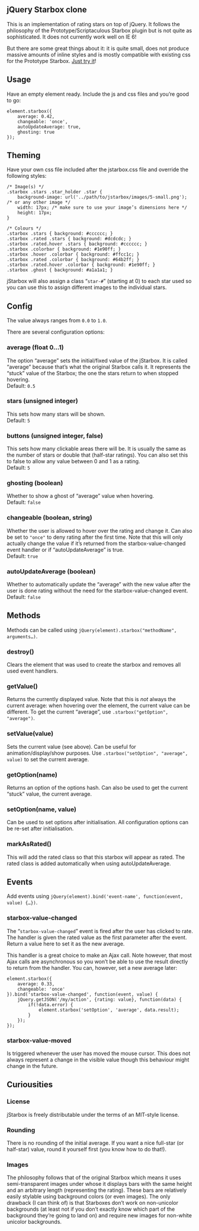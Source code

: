 jQuery Starbox clone
--------------
This is an implementation of rating stars on top of jQuery. It follows the philosophy of the Prototype/Scriptaculous Starbox plugin but is not quite as sophisticated. It does not currently work well on IE 6!

But there are some great things about it: it is quite small, does not produce massive amounts of inline styles and is mostly compatible with existing css for the Prototype Starbox. [Just try it](http://sabberworm.github.com/jStarbox/)!

## Usage
Have an empty element ready. Include the js and css files and you’re good to go:

	element.starbox({
		average: 0.42,
		changeable: 'once',
		autoUpdateAverage: true,
		ghosting: true
	});


## Theming

Have your own css file included after the jstarbox.css file and override the following styles:

	/* Image(s) */
	.starbox .stars .star_holder .star {
		background-image: url('../path/to/jstarbox/images/5-small.png'); /* or any other image */
		width: 17px; /* make sure to use your image’s dimensions here */
		height: 17px;
	}
	
	/* Colours */
	.starbox .stars { background: #cccccc; }
	.starbox .rated .stars { background: #dcdcdc; }
	.starbox .rated.hover .stars { background: #cccccc; }
	.starbox .colorbar { background: #1e90ff; }
	.starbox .hover .colorbar { background: #ffcc1c; }
	.starbox .rated .colorbar { background: #64b2ff; }
	.starbox .rated.hover .colorbar { background: #1e90ff; }
	.starbox .ghost { background: #a1a1a1; }

jStarbox will also assign a class “`star-#`” (starting at 0) to each star used so you can use this to assign different images to the individual stars.

## Config

The value always ranges from `0.0` to `1.0`.

There are several configuration options:

### average (float 0…1)
The option “average” sets the initial/fixed value of the jStarbox. It is called “average” because that’s what the original Starbox calls it. It represents the “stuck” value of the Starbox; the one the stars return to when stopped hovering.  
Default: `0.5`

### stars (unsigned integer)
This sets how many stars will be shown.  
Default: `5`

### buttons (unsigned integer, false)
This sets how many clickable areas there will be. It is usually the same as the number of stars or double that (half-star ratings). You can also set this to false to allow any value between 0 and 1 as a rating.  
Default: `5`

### ghosting (boolean)
Whether to show a ghost of “average” value when hovering.  
Default: `false`

### changeable (boolean, string)
Whether the user is allowed to hover over the rating and change it. Can also be set to `"once"` to deny rating after the first time. Note that this will only actually change the value if it’s returned from the starbox-value-changed event handler or if “autoUpdateAverage” is true.  
Default: `true`

### autoUpdateAverage (boolean)
Whether to automatically update the “average” with the new value after the user is done rating without the need for the starbox-value-changed event.  
Default: `false`

## Methods
Methods can be called using `jQuery(element).starbox("methodName", arguments…)`.

### destroy()
Clears the element that was used to create the starbox and removes all used event handlers.

### getValue()
Returns the currently displayed value. Note that this is *not* always the current average: when hovering over the element, the current value can be different. To get the current “average”, use `.starbox("getOption", "average")`.

### setValue(value)
Sets the current value (see above). Can be useful for animation/display/show purposes. Use `.starbox("setOption", "average", value)` to set the current average.

### getOption(name)
Returns an option of the options hash. Can also be used to get the current “stuck” value, the current average.

### setOption(name, value)
Can be used to set options after initialisation. All configuration options can be re-set after initialisation.

### markAsRated()
This will add the rated class so that this starbox will appear as rated. The rated class is added automatically when using autoUpdateAverage.

## Events
Add events using `jQuery(element).bind('event-name', function(event, value) {…})`.

### starbox-value-changed
The “`starbox-value-changed`” event is fired after the user has clicked to rate. The handler is given the rated value as the first parameter after the event. Return a value here to set it as the new average.

This handler is a great choice to make an Ajax call. Note however, that most Ajax calls are asynchronous so you won’t be able to use the result directly to return from the handler. You can, however, set a new average later:

	element.starbox({
		average: 0.33,
		changeable: 'once'
	}).bind('starbox-value-changed', function(event, value) {
		jQuery.getJSON('/my/action', {rating: value}, function(data) {
			if(!data.error) {
				element.starbox('setOption', 'average', data.result);
			}
		});
	});

### starbox-value-moved
Is triggered whenever the user has moved the mouse cursor. This does not always represent a change in the visible value though this behaviour might change in the future.

## Curiousities

### License
jStarbox is freely distributable under the terms of an MIT-style license.

### Rounding
There is no rounding of the initial average. If you want a nice full-star (or half-star) value, round it yourself first (you know how to do that!).

### Images
The philosophy follows that of the original Starbox which means it uses semi-transparent images under whose it displays bars with the same height and an arbitrary length (representing the rating). These bars are relatively easily stylable using background colors (or even images). The only drawback (I can think of) is that Starboxes don’t work on non-unicolor backgrounds (at least not if you don’t exactly know which part of the background they’re going to land on) and require new images for non-white unicolor backgrounds.